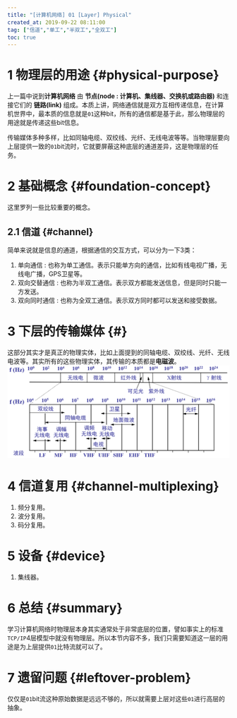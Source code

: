 ```yaml
---
title: "[计算机网络] 01 [Layer] Physical"
created_at: 2019-09-22 08:11:00
tag: ["信道","单工","半双工","全双工"]
toc: true
---
```


# 1 物理层的用途 {#physical-purpose}

上一篇中说到**计算机网络** 由 **节点(node : 计算机、集线器、交换机或路由器)** 和连接它们的 **链路(link)** 组成。本质上讲，网络通信就是双方互相传递信息，在计算机世界中，最本质的信息就是`01`这种bit，所有的通信都是基于此，那么物理层的用途就是传递这些bit信息。

传输媒体多种多样，比如同轴电缆、双绞线、光纤、无线电波等等。当物理层要向上层提供一致的`01`bit流时，它就要屏蔽这种底层的通道差异，这是物理层的任务。

# 2 基础概念 {#foundation-concept}

这里罗列一些比较重要的概念。

## 2.1 信道 {#channel}

简单来说就是信息的通道，根据通信的交互方式，可以分为一下3类：

1. 单向通信 : 也称为单工通信。表示只能单方向的通信，比如有线电视广播，无线电广播，GPS卫星等。
2. 双向交替通信 : 也称为半双工通信。表示双方都能发送信息，但是同时只能一方发送。
3. 双向同时通信 : 也称为全双工通信。表示双方同时都可以发送和接受数据。

# 3 下层的传输媒体 {#}

这部分其实才是真正的物理实体，比如上面提到的同轴电缆、双绞线、光纤、无线电波等。其实所有的这些物理实体，其传输的本质都是**电磁波**。
![通信中使用的电磁波](electromagnetic-wave.png)

# 4 信道复用 {#channel-multiplexing}

1. 频分复用。
2. 波分复用。
3. 码分复用。

# 5 设备 {#device}

1. 集线器。

# 6 总结 {#summary}

学习计算机网络时物理层本身其实通常处于非常底层的位置，譬如事实上的标准`TCP/IP`4层模型中就没有物理层。所以本节内容不多，我们只需要知道这一层的用途是为上层提供`01`比特流就可以了。

# 7 遗留问题 {#leftover-problem}

仅仅是`01`bit流这种原始数据是远远不够的，所以就需要上层对这些`01`进行高层的抽象。
